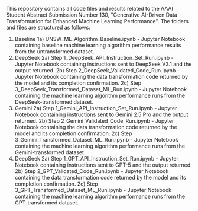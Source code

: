 This repository contains all code files and results related to the AAAI Student Abstract Submission Number 130, "Generative AI-Driven Data Transformation for Enhanced Machine Learning Performance". The folders and files are structured as follows:
1) Baseline
   1a) UNSW_ML_Algorithm_Baseline.ipynb - Jupyter Notebook containing baseline machine learning algorithm performance results from the untransformed dataset.
2) DeepSeek
   2a) Step 1_DeepSeek_API_Instruction_Set_Run.ipynb - Jupyter Notebook containing instructions sent to DeepSeek V3.1 and the output returned.
   2b) Step 2_DeepSeek_Validated_Code_Run.ipynb - Jupyter Notebook containing the data transformation code returned by the model and its completion confirmation.
   2c) Step 3_DeepSeek_Transformed_Dataset_ML_Run.ipynb - Jupyter Notebook containing the machine learning algorithm performance runs from the DeepSeek-transformed dataset.
3) Gemini
   2a) Step 1_Gemini_API_Instruction_Set_Run.ipynb - Jupyter Notebook containing instructions sent to Gemini 2.5 Pro and the output returned.
   2b) Step 2_Gemini_Validated_Code_Run.ipynb - Jupyter Notebook containing the data transformation code returned by the model and its completion confirmation.
   2c) Step 3_Gemini_Transformed_Dataset_ML_Run.ipynb - Jupyter Notebook containing the machine learning algorithm performance runs from the Gemini-transformed dataset.
4) DeepSeek
   2a) Step 1_GPT_API_Instruction_Set_Run.ipynb - Jupyter Notebook containing instructions sent to GPT-5 and the output returned.
   2b) Step 2_GPT_Validated_Code_Run.ipynb - Jupyter Notebook containing the data transformation code returned by the model and its completion confirmation.
   2c) Step 3_GPT_Transformed_Dataset_ML_Run.ipynb - Jupyter Notebook containing the machine learning algorithm performance runs from the GPT-transformed dataset.
